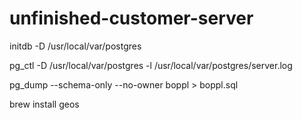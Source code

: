 unfinished-customer-server
=====================

initdb -D /usr/local/var/postgres

pg_ctl -D /usr/local/var/postgres -l /usr/local/var/postgres/server.log

pg_dump --schema-only --no-owner boppl > boppl.sql

brew install geos
